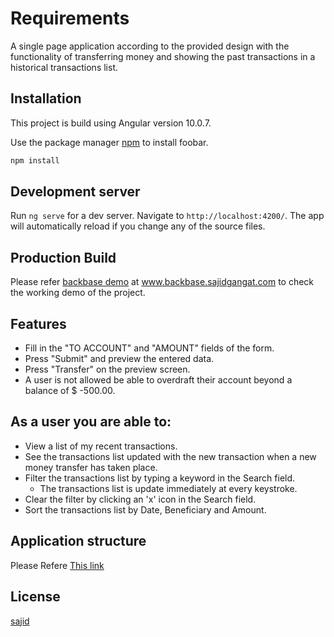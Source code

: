 # Requirements

A single page application according to the provided design with the functionality of transferring money and showing the past transactions in a historical transactions list.

## Installation
This project is build using Angular version 10.0.7.

Use the package manager [npm](https://www.npmjs.com/get-npm) to install foobar.

```bash
npm install
```

## Development server

Run `ng serve` for a dev server. Navigate to `http://localhost:4200/`. The app will automatically reload if you change any of the source files.


## Production Build

Please refer [backbase demo](http://www.backbase.sajidgangat.com) at www.backbase.sajidgangat.com to check the working demo of the project.


## Features
- Fill in the "TO ACCOUNT" and "AMOUNT" fields of the form. 
- Press "Submit" and preview the entered data.
- Press "Transfer" on the preview screen. 
- A user is not allowed be able to overdraft their account beyond a balance of $ -500.00.

## As a user you are able to:

- View a list of my recent transactions.
- See the transactions list updated with the new transaction when a new money transfer has taken place.
- Filter the transactions list by typing a keyword in the Search field.
    - The transactions list is update immediately at every keystroke.
- Clear the filter by clicking an 'x' icon in the Search field.
- Sort the transactions list by Date, Beneficiary and Amount.


## Application structure

Please Refere [This link](http://www.backbase.sajidgangat.com/structure/back.svg)


## License
[sajid](https://github.com/sajidgangat/PeachtreeBankMoneyTransfer/)
